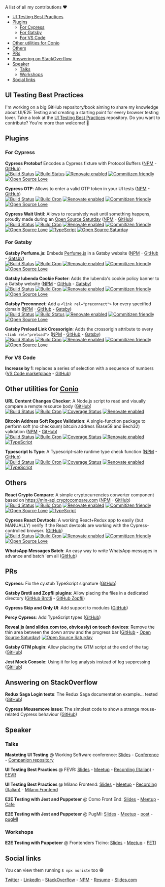 A list of all my contributions ❤️

- [UI Testing Best Practices](#UI-Testing-Best-Practices)
- [Plugins](#Plugins)
  - [For Cypress](#For-Cypress)
  - [For Gatsby](#For-Gatsby)
  - [For VS Code](#For-VS-Code)
- [Other utilities for Conio](#Other-utilities-for-Conio)
- [Others](#Others)
- [PRs](#PRs)
- [Answering on StackOverflow](#Answering-on-StackOverflow)
- [Speaker](#Speaker)
  - [Talks](#Talks)
  - [Workshops](#Workshops)
- [Social links](#Social-links)

## UI Testing Best Practices
I'm working on a big GitHub repository/book aiming to share my knowledge about UI/E2E Testing and creating a starting point for every browser testing lover.
Take a look at the [UI Testing Best Practices](https://github.com/NoriSte/ui-testing-best-practices) repository. Do you want to contribute? You're more than welcome! 🤗


## Plugins
### For Cypress

**Cypress Protobuf**
Encodes a Cypress fixture with Protocol Buffers ([NPM](https://www.npmjs.com/package/cypress-protobuf) - [GitHub](https://github.com/NoriSte/cypress-protobuf))
<br />
[![Build Status](https://travis-ci.com/NoriSte/cypress-protobuf.svg?branch=master)](https://travis-ci.com/NoriSte/cypress-protobuf)
[![Build
Status](https://img.shields.io/badge/build%20cron-weekly-44cc11.svg)](https://travis-ci.com/NoriSte/cypress-protobuf)
[![Renovate enabled](https://img.shields.io/badge/renovate-enabled-brightgreen.svg)](https://renovatebot.com/)
[![Commitizen friendly](https://img.shields.io/badge/commitizen-friendly-brightgreen.svg)](http://commitizen.github.io/cz-cli/)
[![Open Source Love](https://badges.frapsoft.com/os/mit/mit.svg?v=102)](https://github.com/ellerbrock/open-source-badge/)


**Cypress OTP**: Allows to enter a valid OTP token in your UI tests
([NPM](https://www.npmjs.com/package/cypress-otp) -
[GitHub](https://github.com/NoriSte/cypress-otp))
<br />
[![Build Status](https://travis-ci.com/NoriSte/cypress-otp.svg?branch=master)](https://travis-ci.com/NoriSte/cypress-otp)
[![Build
Cron](https://img.shields.io/badge/build%20cron-weekly-44cc11.svg)](https://travis-ci.com/NoriSte/cypress-otp)
[![Renovate enabled](https://img.shields.io/badge/renovate-enabled-brightgreen.svg)](https://renovatebot.com/)
[![Commitizen friendly](https://img.shields.io/badge/commitizen-friendly-brightgreen.svg)](http://commitizen.github.io/cz-cli/)
[![Open Source Love](https://badges.frapsoft.com/os/mit/mit.svg?v=102)](https://github.com/ellerbrock/open-source-badge/)
<br />

**Cypress Wait Until**:
Allows to recursively wait until something happens, proudly made during an [Open Source
Saturday](https://www.meetup.com/it-IT/Open-Source-Saturday-Milano/)
([NPM](https://www.npmjs.com/package/cypress-wait-until) -
[GitHub](https://github.com/NoriSte/cypress-wait-until))
<br />
[![Build Status](https://travis-ci.com/NoriSte/cypress-wait-until.svg?branch=master)](https://travis-ci.com/NoriSte/cypress-wait-until)
[![Build Cron](https://img.shields.io/badge/build%20cron-weekly-44cc11.svg)](https://travis-ci.com/NoriSte/cypress-wait-until)
[![Renovate enabled](https://img.shields.io/badge/renovate-enabled-brightgreen.svg)](https://renovatebot.com/)
[![Commitizen friendly](https://img.shields.io/badge/commitizen-friendly-brightgreen.svg)](http://commitizen.github.io/cz-cli/)
[![Open Source Love](https://badges.frapsoft.com/os/mit/mit.svg?v=102)](https://github.com/ellerbrock/open-source-badge/)
[![TypeScript](https://badges.frapsoft.com/typescript/love/typescript.svg?v=101)](https://github.com/ellerbrock/typescript-badges/)
[![Open Source
Saturday](https://img.shields.io/badge/%E2%9D%A4%EF%B8%8F-open%20source%20saturday-F64060.svg)](https://www.meetup.com/it-IT/Open-Source-Saturday-Milano/)

### For Gatsby

**Gatsby Perfume.js**:
Embeds [Perfume.js](https://github.com/zizzamia/perfume.js) in a Gatsby website
([NPM](https://www.npmjs.com/package/gatsby-plugin-perfume.js) -
[GitHub](https://github.com/NoriSte/gatsby-plugin-perfume.js) - [Gatsby](https://www.gatsbyjs.org/packages/gatsby-plugin-perfume.js/))
<br />
[![Build Status](https://travis-ci.com/NoriSte/gatsby-plugin-perfume.js.svg?branch=master)](https://travis-ci.com/NoriSte/gatsby-plugin-perfume.js)
[![Build
Cron](https://img.shields.io/badge/build%20cron-weekly-44cc11.svg)](https://travis-ci.com/NoriSte/gatsby-plugin-perfume.js)
[![Renovate enabled](https://img.shields.io/badge/renovate-enabled-brightgreen.svg)](https://renovatebot.com/)
[![Commitizen friendly](https://img.shields.io/badge/commitizen-friendly-brightgreen.svg)](http://commitizen.github.io/cz-cli/)
[![Open Source
Love](https://badges.frapsoft.com/os/mit/mit.svg?v=102)](https://github.com/ellerbrock/open-source-badge/)

**Gatsby Iubenda Cookie Footer**:
Adds the Iubenda's cookie policy banner to a Gatsby website
([NPM](https://www.npmjs.com/package/gatsby-plugin-iubenda-cookie-footer) -
[GitHub](https://github.com/NoriSte/gatsby-plugin-iubenda-cookie-footer) - [Gatsby](https://www.gatsbyjs.org/packages/gatsby-plugin-iubenda-cookie-footer/))
<br />
[![Build Status](https://travis-ci.com/NoriSte/gatsby-plugin-iubenda-cookie-footer.svg?branch=master)](https://travis-ci.com/NoriSte/gatsby-plugin-iubenda-cookie-footer)
[![Build
Cron](https://img.shields.io/badge/build%20cron-weekly-44cc11.svg)](https://travis-ci.com/NoriSte/gatsby-plugin-iubenda-cookie-footer)
[![Renovate enabled](https://img.shields.io/badge/renovate-enabled-brightgreen.svg)](https://renovatebot.com/)
[![Commitizen friendly](https://img.shields.io/badge/commitizen-friendly-brightgreen.svg)](http://commitizen.github.io/cz-cli/)
[![Open Source
Love](https://badges.frapsoft.com/os/mit/mit.svg?v=102)](https://github.com/ellerbrock/open-source-badge/)

**Gatsby Preconnect**:
Add a `<link rel="preconnect">` for every specified domain
([NPM](https://www.npmjs.com/package/gatsby-plugin-preconnect) -
[GitHub](https://github.com/NoriSte/gatsby-plugin-preconnect) - [Gatsby](https://www.gatsbyjs.org/packages/gatsby-plugin-preconnect/))
<br />
[![Build Status](https://travis-ci.com/NoriSte/gatsby-plugin-preconnect.svg?branch=master)](https://travis-ci.com/NoriSte/gatsby-plugin-preconnect)
[![Build
Status](https://img.shields.io/badge/build%20cron-weekly-44cc11.svg)](https://travis-ci.com/NoriSte/gatsby-plugin-preconnect)
[![Renovate enabled](https://img.shields.io/badge/renovate-enabled-brightgreen.svg)](https://renovatebot.com/)
[![Commitizen friendly](https://img.shields.io/badge/commitizen-friendly-brightgreen.svg)](http://commitizen.github.io/cz-cli/)
[![Open Source
Love](https://badges.frapsoft.com/os/mit/mit.svg?v=102)](https://github.com/ellerbrock/open-source-badge/)

**Gatsby Preload Link Crossorigin**:
Adds the crossorigin attribute to every `<link rel="preload">`
([NPM](https://www.npmjs.com/package/gatsby-plugin-preload-link-crossorigin) -
[GitHub](https://github.com/NoriSte/gatsby-plugin-preload-link-crossorigin) - [Gatsby](https://www.gatsbyjs.org/packages/gatsby-plugin-preload-link-crossorigin/))
<br />
[![Build Status](https://travis-ci.com/NoriSte/gatsby-plugin-preload-link-crossorigin.svg?branch=master)](https://travis-ci.com/NoriSte/gatsby-plugin-preload-link-crossorigin)
[![Build
Cron](https://img.shields.io/badge/build%20cron-weekly-44cc11.svg)](https://travis-ci.com/NoriSte/gatsby-plugin-preload-link-crossorigin)
[![Renovate enabled](https://img.shields.io/badge/renovate-enabled-brightgreen.svg)](https://renovatebot.com/)
[![Commitizen friendly](https://img.shields.io/badge/commitizen-friendly-brightgreen.svg)](http://commitizen.github.io/cz-cli/)
[![Open Source
Love](https://badges.frapsoft.com/os/mit/mit.svg?v=102)](https://github.com/ellerbrock/open-source-badge/)

### For VS Code

**Increase by 1**: replaces a series of selection with a sequence of numbers ([VS Code
marketplace](https://marketplace.visualstudio.com/items?itemName=noriste.increase-by-1) -
[GitHub](https://github.com/NoriSte/increase-by-1))

## Other utilities for [Conio](https://conio.com/it/)

**URL Content Changes Checker**: A Node.js script to read and visually compare a remote resource
body ([GitHub](https://github.com/NoriSte/url-content-changes-checker))
<br />
[![Build Status](https://travis-ci.com/NoriSte/url-content-changes-checker.svg?branch=master)](https://travis-ci.com/NoriSte/url-content-changes-checker)
[![Build Cron](https://img.shields.io/badge/build%20cron-weekly-44cc11.svg)](https://travis-ci.com/NoriSte/url-content-changes-checker)
[![Coverage Status](https://coveralls.io/repos/github/NoriSte/url-content-changes-checker/badge.svg?branch=feature%2Fcoveralls)](https://coveralls.io/github/NoriSte/url-content-changes-checker?branch=feature%2Fcoveralls)
[![Renovate enabled](https://img.shields.io/badge/renovate-enabled-brightgreen.svg)](https://renovatebot.com/)

**Bitcoin Address Soft Regex Validation**: A single-function package to perform soft (no checksum)
bitcoin address (Base58 and Bech32) validation
([NPM](https://www.npmjs.com/package/bitcoin-address-soft-regex-validation) -
[GitHub](https://github.com/NoriSte/bitcoin-address-soft-regex-validation))
<br />
[![Build Status](https://travis-ci.com/NoriSte/bitcoin-address-soft-regex-validation.svg?branch=master)](https://travis-ci.com/NoriSte/bitcoin-address-soft-regex-validation)
[![Build Cron](https://img.shields.io/badge/build%20cron-weekly-44cc11.svg)](https://travis-ci.com/NoriSte/bitcoin-address-soft-regex-validation)
[![Coverage
Status](https://coveralls.io/repos/github/NoriSte/bitcoin-address-soft-regex-validation/badge.svg?branch=master)](https://coveralls.io/github/NoriSte/bitcoin-address-soft-regex-validation?branch=master)
[![Renovate enabled](https://img.shields.io/badge/renovate-enabled-brightgreen.svg)](https://renovatebot.com/)
[![TypeScript](https://badges.frapsoft.com/typescript/love/typescript.svg?v=101)](https://github.com/ellerbrock/typescript-badges/)

**Typescript Is Type**: A Typescript-safe runtime type check function
([NPM](https://www.npmjs.com/package/typescript-is-type) -
[GitHub](https://github.com/NoriSte/typescript-is-type))
<br />
[![Build Status](https://travis-ci.com/NoriSte/typescript-is-type.svg?branch=master)](https://travis-ci.com/NoriSte/typescript-is-type)
[![Build Cron](https://img.shields.io/badge/build%20cron-weekly-44cc11.svg)](https://travis-ci.com/NoriSte/typescript-is-type)
[![Coverage
Status](https://coveralls.io/repos/github/NoriSte/typescript-is-type/badge.svg)](https://coveralls.io/github/NoriSte/typescript-is-type)
[![Renovate enabled](https://img.shields.io/badge/renovate-enabled-brightgreen.svg)](https://renovatebot.com/)
[![TypeScript](https://badges.frapsoft.com/typescript/love/typescript.svg?v=101)](https://github.com/ellerbrock/typescript-badges/)

## Others

**React Crypto Compare**: A simple cryptocurrencies converter component based on https://min-api.cryptocompare.com
([NPM](https://www.npmjs.com/package/react-crypto-compare) -
[GitHub](https://github.com/NoriSte/react-crypto-compare))
<br />
[![Build Status](https://travis-ci.com/NoriSte/react-crypto-compare.svg?branch=master)](https://travis-ci.com/NoriSte/react-crypto-compare)
[![Build
Cron](https://img.shields.io/badge/build%20cron-weekly-44cc11.svg)](https://travis-ci.com/NoriSte/react-crypto-compare)
[![Renovate enabled](https://img.shields.io/badge/renovate-enabled-brightgreen.svg)](https://renovatebot.com/)
[![Commitizen friendly](https://img.shields.io/badge/commitizen-friendly-brightgreen.svg)](http://commitizen.github.io/cz-cli/)
[![Open Source
Love](https://badges.frapsoft.com/os/mit/mit.svg?v=102)](https://github.com/ellerbrock/open-source-badge/)
[![TypeScript](https://badges.frapsoft.com/typescript/love/typescript.svg?v=101)](https://github.com/ellerbrock/typescript-badges/)


**Cypress React Devtools**: A working React+Redux app to easily (but MANUALLY) verify if the React devtools are working with the Cypress-controlled browser.
([GitHub](https://github.com/NoriSte/cypress-react-devtools))
<br />
[![Build Status](https://travis-ci.com/NoriSte/cypress-react-devtools.svg?branch=master)](https://travis-ci.com/NoriSte/cypress-react-devtools)
[![Build
Cron](https://img.shields.io/badge/build%20cron-weekly-44cc11.svg)](https://travis-ci.com/NoriSte/cypress-react-devtools)
[![Renovate enabled](https://img.shields.io/badge/renovate-enabled-brightgreen.svg)](https://renovatebot.com/)
[![Commitizen friendly](https://img.shields.io/badge/commitizen-friendly-brightgreen.svg)](http://commitizen.github.io/cz-cli/)
[![Open Source
Love](https://badges.frapsoft.com/os/mit/mit.svg?v=102)](https://github.com/ellerbrock/open-source-badge/)



**WhatsApp Messages Batch**: An easy way to write WhatsApp messages in advance and batch 'em all
([GitHub](https://github.com/NoriSte/whatsapp-messages-batch))


## PRs

**Cypress**: Fix the cy.stub TypeScript signature ([GitHub](https://github.com/cypress-io/cypress/pull/4302))

**Gatsby Brotli and Zopfli plugins**: Allow placing the files in a dedicated directory ([GitHub
Brotli](https://github.com/ovhemert/gatsby-plugin-brotli/pull/6) - [GitHub Zopfli](https://github.com/ovhemert/gatsby-plugin-zopfli/pull/8))

**Cypress Skip and Only UI**: Add support to modules ([GitHub](https://github.com/bahmutov/cypress-skip-and-only-ui/pull/50))

**Percy Cypress**: Add TypeScript types ([GitHub](https://github.com/percy/percy-cypress/pull/96))

**Reveal.js (and slides.com too, obviously) on touch devices**: Remove the thin area between the
down arrow and the  progress bar ([GitHub](https://github.com/hakimel/reveal.js/pull/2410) - [Open
Source Saturday](https://www.meetup.com/it-IT/Open-Source-Saturday-Milano/)) [![Open Source
Saturday](https://img.shields.io/badge/%E2%9D%A4%EF%B8%8F-open%20source%20saturday-F64060.svg)](https://www.meetup.com/it-IT/Open-Source-Saturday-Milano/)

**Gatsby GTM plugin**: Allow placing the GTM script at the end of the tag
([GitHub](https://github.com/gatsbyjs/gatsby/pull/13424))

**Jest Mock Console**: Using it for log analysis instead of log suppressing ([GitHub](https://github.com/bpedersen/jest-mock-console/pull/6))


## Answering on StackOverflow

**Redux Saga Login tests**: The Redux Saga documentation example... tested
([GitHub](https://github.com/NoriSte/redux-saga-login-react-example))

**Cypress Mousemove issue**: The simplest code to show a strange mouse-related Cypress behaviour ([GitHub](https://github.com/NoriSte/cypress-mousemove-issue))

## Speaker
### Talks

**Masteting UI Testing** @ Working Software conference:
[Slides](https://slides.com/noriste/working-software-2019-mastering-ui-testing) -
[Conference](https://www.agilemovement.it/workingsoftware/) - [Companion repository](https://github.com/NoriSte/working-software-mastering-ui-testing)

**UI Testing
Best Practices** @ FEVR:
[Slides](https://slides.com/noriste/fevr-ui-testing-best-practices) -
[Meetup](http://www.fevr.it/eventi/2019/06/ui-testing-best-practices/) - [Recording (Italian)](https://www.facebook.com/matteoguidotto/videos/10219953432210058) - [FEVR](http://www.fevr.it)

**UI Testing
Best Practices** @ Milano Frontend:
[Slides](https://slides.com/noriste/milano-frontend-ui-testing-best-practices#/) -
[Meetup](https://www.meetup.com/it-IT/milano-front-end/events/256620617/) - [Recording (Italian)](https://www.facebook.com/milanofrontendmeetup/videos/2312725798938924/) - [Milano Frontend](https://www.meetup.com/it-IT/milano-front-end/)

**E2E Testing with Jest and Puppeteer** @ Como Front End:
[Slides](https://slides.com/noriste/e2e-testing-workshop-cafe#/) -
[Meetup](https://www.meetup.com/it-IT/Como-and-Frontend-CaFE/events/259556783/) - [Cafe](https://www.meetup.com/it-IT/Como-and-Frontend-CaFE/)

**E2E Testing with Jest and Puppeteer** @ PugMI:
[Slides](https://slides.com/noriste/e2e-testing-talk-grusp#/) -
[Meetup](https://www.meetup.com/it-IT/MilanoPHP/events/256407565/) - [post](https://milano.grusp.org/2018/12/e2e-testing-con-jest-e-puppeteer/) - [pugMI](https://milano.grusp.org)

### Workshops

**E2E Testing with Puppeteer** @ Frontenders Ticino:
[Slides](https://slides.com/noriste/e2e-testing-workshop-cafe#/) -
[Meetup](https://www.meetup.com/it-IT/Como-and-Frontend-CaFE/events/259556783/) -
[FETI](http://www.frontenders.ch)

## Social links
You can view them running `$ npx noriste` too 😁

[Twitter](https://twitter.com/NoriSte) - [LinkedIn](https://www.linkedin.com/in/noriste/) -
[StackOverflow](https://stackoverflow.com/users/700707/noriste) -
[NPM](https://www.npmjs.com/settings/noriste/packages) - [Resume](https://www.visualcv.com/stefano-magni/) - [Slides.com](https://slides.com/noriste)
